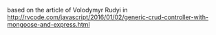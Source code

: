 based on the article of Volodymyr Rudyi in http://rvcode.com/javascript/2016/01/02/generic-crud-controller-with-mongoose-and-express.html
